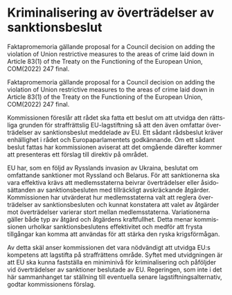 # Kriminalisering av överträdelser av sanktionsbeslut

Fakta­promemoria gällande proposal for a Council decision on adding the violation of Union restrictive measures to the areas of crime laid down in Article 83(1) of the Treaty on the Functioning of the European Union, COM(2022) 247 final.

Fakta­promemoria gällande proposal for a Council decision on adding the violation of Union restrictive measures to the areas of crime laid down in Article 83(1) of the Treaty on the Functioning of the European Union, COM(2022) 247 final.

Kommis­sionen föreslår att rådet ska fatta ett beslut om att utvidga den rätts­­liga grunden för straff­rättslig EU-lagstift­ning så att den även omfattar över­trädelser av sanktions­beslut meddelade av EU. Ett sådant råds­beslut kräver enhällig­het i rådet och Europa­parla­mentets god­kännande. Om ett sådant beslut fattas har kommis­sionen aviserat att det omgående därefter kommer att presen­teras ett förslag till direktiv­ på området.

EU har, som en följd av Rysslands invasion av Ukraina, beslutat om omfattande sank­tioner mot Ryssland och Belarus. För att sank­tionerna ska vara effektiva krävs att medlems­staterna beivrar över­trädelser eller åsido­sättanden av sanktions­besluten med tillräckligt avskräckande åtgärder. Kommis­sionen har utvär­derat hur medlems­staterna valt att reglera över­trädelser av sanktions­besluten och kunnat konsta­tera att valet av åtgärder mot över­trädelser varierar stort mellan medlems­staterna. Varia­tionerna gäller både typ av åtgärd och åtgärdens kraft­fullhet. Detta menar kommis­sionen urholkar sanktions­beslutens effekti­vitet och medför att frysta tillgångar kan komma att användas för att stärka den ryska krigs­förmågan.

Av detta skäl anser kommis­sionen det vara nöd­vändigt att utvidga EU:s kompetens att lagstifta på straff­rättens område. Syftet med utvidg­ningen är att EU ska kunna fastställa en minimi­nivå för kriminali­sering och påföljder vid över­trädelser av sanktioner beslutade av EU. Regeringen, som inte i det här samman­hanget tar ställning till eventuella senare lagstift­nings­alternativ, godtar kommis­sionens förslag.
